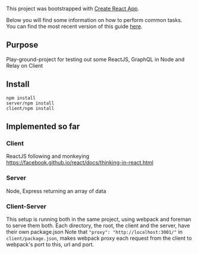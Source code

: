 This project was bootstrapped with [Create React App](https://github.com/facebookincubator/create-react-app).

Below you will find some information on how to perform common tasks.<br>
You can find the most recent version of this guide [here](https://github.com/facebookincubator/create-react-app/blob/master/packages/react-scripts/template/README.md).

## Purpose
Play-ground-project for testing out some ReactJS, GraphQL in Node and Relay on Client

## Install
```npm install``` <br>
```server/npm install``` <br>
```client/npm install``` <br>

## Implemented so far

### Client
ReactJS following and monkeying https://facebook.github.io/react/docs/thinking-in-react.html

### Server
Node, Express returning an array of data

### Client-Server
This setup is running both in the same project, using webpack and foreman to serve them both.
Each directory, the root, the client and the server, have their own package.json
Note that ```"proxy": "http://localhost:3001/"``` in ```client/package.json```, 
makes webpack proxy each request from the client to webpack's port to this, url and port.